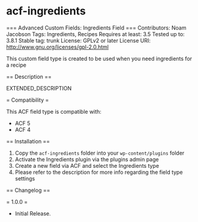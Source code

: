 # acf-ingredients

=== Advanced Custom Fields: Ingredients Field ===
Contributors: Noam Jacobson
Tags: Ingredients, Recipes
Requires at least: 3.5
Tested up to: 3.8.1
Stable tag: trunk
License: GPLv2 or later
License URI: http://www.gnu.org/licenses/gpl-2.0.html

This custom field type is created to be used when you need ingredients for a recipe

== Description ==

EXTENDED_DESCRIPTION

= Compatibility =

This ACF field type is compatible with:
* ACF 5
* ACF 4

== Installation ==

1. Copy the `acf-ingredients` folder into your `wp-content/plugins` folder
2. Activate the Ingredients plugin via the plugins admin page
3. Create a new field via ACF and select the Ingredients type
4. Please refer to the description for more info regarding the field type settings

== Changelog ==

= 1.0.0 =
* Initial Release.